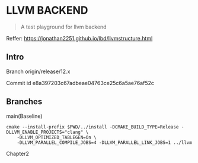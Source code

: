 # LLVM BACKEND 

> A test playground for llvm backend

Reffer: https://jonathan2251.github.io/lbd/llvmstructure.html

## Intro

Branch origin/release/12.x

Commit id e8a397203c67adbeae04763ce25c6a5ae76af52c

## Branches 

main(Baseline)

```
cmake --install-prefix $PWD/../install -DCMAKE_BUILD_TYPE=Release -DLLVM_ENABLE_PROJECTS="clang" \
    -DLLVM_OPTIMIZED_TABLEGEN=On \
    -DLLVM_PARALLEL_COMPILE_JOBS=4 -DLLVM_PARALLEL_LINK_JOBS=1 ../llvm

```

Chapter2

```

```
